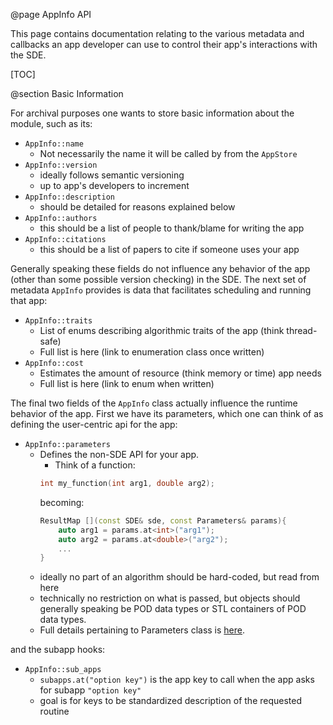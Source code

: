 @page AppInfo API

This page contains documentation relating to the various metadata and callbacks
an app developer can use to control their app's interactions with the SDE.

[TOC]

@section Basic Information

For archival purposes one wants to store basic information about the module, 
such as its:

- `AppInfo::name` 
  - Not necessarily the name it will be called by from the `AppStore`
- `AppInfo::version`
  - ideally follows semantic versioning
  - up to app's developers to increment
- `AppInfo::description`
  - should be detailed for reasons explained below 
- `AppInfo::authors`
  - this should be a list of people to thank/blame for writing the app
- `AppInfo::citations`
  - this should be a list of papers to cite if someone uses your app
  
Generally speaking these fields do not influence any behavior of the app 
(other than some possible version checking) in the SDE.  The next set of 
metadata `AppInfo` provides is data that facilitates scheduling and running 
that app:  

- `AppInfo::traits`
  - List of enums describing algorithmic traits of the app (think thread-safe)
  - Full list is here (link to enumeration class once written)  
- `AppInfo::cost`
   - Estimates the amount of resource (think memory or time) app needs
   - Full list is here (link to enum when written)
   
The final two fields of the `AppInfo` class actually influence the runtime 
behavior of the app.  First we have its parameters, which one can think of 
as defining the user-centric api for the app:   

- `AppInfo::parameters`
  - Defines the non-SDE API for your app.
    - Think of a function:
    ```.cpp
    int my_function(int arg1, double arg2);
    ```
    becoming:
    ```.cpp
    ResultMap [](const SDE& sde, const Parameters& params){
        auto arg1 = params.at<int>("arg1");
        auto arg2 = params.at<double>("arg2");
        ...
    }
    ```
  - ideally no part of an algorithm should be hard-coded, but read from here
  - technically no restriction on what is passed, but objects should generally
    speaking be POD data types or STL containers of POD data types.
  - Full details pertaining to Parameters class is [here](dox/parameters.md).

and the subapp hooks:
- `AppInfo::sub_apps`
  - `subapps.at("option key")` is the app key to call when the app asks for
    subapp `"option key"`
  - goal is for keys to be standardized description of the requested routine
